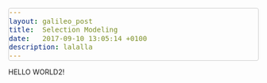 ```yaml
---
layout: galileo_post
title:  Selection Modeling
date:   2017-09-10 13:05:14 +0100
description: lalalla
---
```



<style>		

    @import 'https://cdnjs.cloudflare.com/ajax/libs/KaTeX/0.2.0/katex.min.css';
    code {
        color: #c7254e;
        background-color: #f9f2f4;
        border-radius: 4px;
        font-size:90%;
    }
    code,
    kbd {
        padding: 2px 4px
    }
    kbd {
        color: #fff;
        background-color: #333;
        border-radius: 3px;
        box-shadow: inset 0 -1px 0 rgba(0, 0, 0, .25)
    }
    kbd kbd {
        padding: 0;
        font-size: 100%;
        box-shadow: none
    }
    pre {
        display: block;
        margin: 0 0 10px;
        word-break: break-all;
        word-wrap: break-word;
        color: #333;
        background-color: #f5f5f5;
        border: 1px solid #ccc;
        border-radius: 4px
    }
    pre code {
        padding: 0;
        font-size: inherit;
        color: inherit;
        white-space: pre-wrap;
        background-color: transparent;
        border-radius: 0
    }

	#tooltip1 { position: relative; }

	#tooltip1 a span { 
	display: none; 
	color: #FFFFFF;
	}

	#tooltip1 a:hover span {
	display: block;
	position: absolute;
	width: 200px;
	height: 50px;
	color: #FFFFFF;
	top:-100%;
	padding-left:70%;
	}


</style>
HELLO WORLD2!